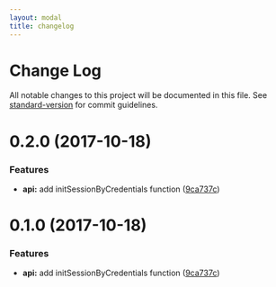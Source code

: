 ```yaml
---
layout: modal
title: changelog
---
```

# Change Log

All notable changes to this project will be documented in this file. See [standard-version](https://github.com/conventional-changelog/standard-version) for commit guidelines.

<a name="0.2.0"></a>
# 0.2.0 (2017-10-18)


### Features

* **api:** add initSessionByCredentials function ([9ca737c](https://github.com/flyve-mdm/android-library-glpi/commit/9ca737c))



<a name="0.1.0"></a>
# 0.1.0 (2017-10-18)


### Features

* **api:** add initSessionByCredentials function ([9ca737c](https://github.com/flyve-mdm/android-library-glpi/commit/9ca737c))
